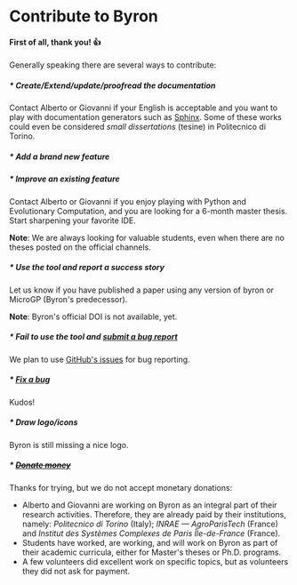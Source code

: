 Contribute to Byron
===================

#### First of all, thank you! :+1:

Generally speaking there are several ways to contribute:

##### * Create/Extend/update/proofread the documentation

Contact Alberto or Giovanni if your English is acceptable and you want to play with documentation generators such as [Sphinx](https://en.wikipedia.org/wiki/Sphinx_(documentation_generator)). Some of these works could even be considered *small dissertations* (tesine) in Politecnico di Torino.

##### * Add a brand new feature
##### * Improve an existing feature

Contact Alberto or Giovanni if you enjoy playing with Python and Evolutionary Computation, and you are looking for a 6-month master thesis. Start sharpening your favorite IDE.

**Note**: We are always looking for valuable students, even when there are no theses posted on the official channels.

##### * Use the tool and report a success story

Let us know if you have published a paper using any version of byron or MicroGP (Byron's predecessor). 

**Note**: Byron's official DOI is not available, yet.

##### * Fail to use the tool and [submit a bug report](#report)

We plan to use [GitHub's issues](https://github.com/cad-polito-it/byron/issues) for bug reporting. 

##### * [Fix a bug](#coding)

Kudos!

##### * Draw logo/icons

Byron is still missing a nice logo. 

##### * [~~Donate money~~](#money-donations)

Thanks for trying, but we do not accept monetary donations:

* Alberto and Giovanni are working on Byron as an integral part of their research activities. Therefore, they are already paid by their institutions, namely: *Politecnico di Torino* (Italy); *INRAE — AgroParisTech* (France) and *Institut des Systèmes Complexes de Paris Île-de-France* (France).
* Students have worked, are working, and will work on Byron as part of their academic curricula, either for Master's theses or Ph.D. programs.
* A few volunteers did excellent work on specific topics, but as volunteers they did not ask for payment.
